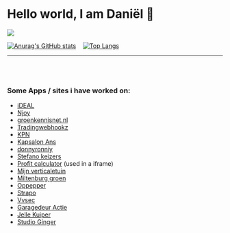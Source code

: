 # Hello world, I am Daniël 👋

<a href="https://github.com/danielgroen/danielgroen" target="_blank"><img src="https://hits.b3log.org/danielgroen/danielgroen.svg"></a>

[![Anurag's GitHub stats](https://github-readme-stats.vercel.app/api?username=danielgroen&show_icons=true&theme=dark&card_width=300)](https://github.com/danielgroen/github-readme-stats)
<span>&nbsp;&nbsp;</span>
[![Top Langs](https://github-readme-stats.vercel.app/api/top-langs/?username=danielgroen&theme=dark&layout=compact)](https://github.com/danielgroen/github-readme-stats)
<br>
<hr>

<br><br>
### Some Apps / sites i have worked on:
* [iDEAL](https://pay.ideal.nl/)
* [Njoy](https://njoy-itsallinyourhair.nl/)
* [groenkennisnet.nl](https://groenkennisnet.nl)
* [Tradingwebhookz](https://tradingwebhookz.com/)
* [KPN](https://kpn.nl/shop)
* [Kapsalon Ans](https://kapsalonanssoest.nl)
* [donnyronniy](https://donnyronny.nl/)
* [Stefano keizers](https://stefanokeizers.nl)
* [Profit calculator](https://calculator.danielgroen.nl/) (used in a iframe)
* [Mijn verticaletuin](https://mijnverticaletuin.nl)
* [Miltenburg groen](https://miltenburg-groen.nl/)
* [Oppepper](https://oppepper.nl)
* [Strapo](https://www.strapo.nl/)
* [Vvsec](https://vvsec.nl)
* [Garagedeur Actie](http://garagedeur-actie.nl/)
* [Jelle Kuiper](https://jellekuiper.nl)
* [Studio Ginger](https://studioginger.nl)

